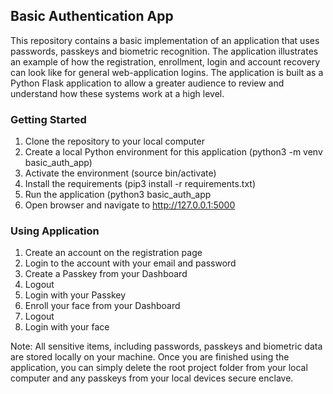 ## Basic Authentication App

This repository contains a basic implementation of an application that uses passwords, passkeys and biometric recognition. The application illustrates an example of how the registration, enrollment, login and account recovery can look like for general web-application logins. The application is built as a Python Flask application to allow a greater audience to review and understand how these systems work at a high level. 

### Getting Started

1. Clone the repository to your local computer
2. Create a local Python environment for this application (python3 -m venv basic_auth_app)
3. Activate the environment (source bin/activate)
4. Install the requirements (pip3 install -r requirements.txt)
5. Run the application (python3 basic_auth_app
6. Open browser and navigate to http://127.0.0.1:5000

### Using Application

1. Create an account on the registration page
2. Login to the account with your email and password
3. Create a Passkey from your Dashboard
4. Logout
5. Login with your Passkey
6. Enroll your face from your Dashboard
7. Logout
8. Login with your face

Note: All sensitive items, including passwords, passkeys and biometric data are stored locally on your machine. Once you are finished using the application, you can simply delete the root project folder from your local computer and any passkeys from your local devices secure enclave. 
